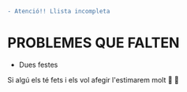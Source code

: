 ```diff
- Atenció!! Llista incompleta
```
# PROBLEMES QUE FALTEN
- Dues festes

Si algú els té fets i els vol afegir l'estimarem molt :purple_heart: :yellow_heart:
